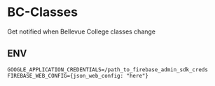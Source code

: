 # BC-Classes

Get notified when Bellevue College classes change

## ENV

```
GOOGLE_APPLICATION_CREDENTIALS=/path_to_firebase_admin_sdk_creds
FIREBASE_WEB_CONFIG={json_web_config: "here"}
```
